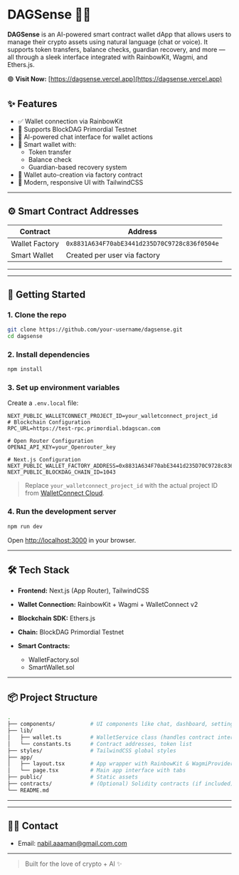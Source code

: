 
# DAGSense 🔐🤖

**DAGSense** is an AI-powered smart contract wallet dApp that allows users to manage their crypto assets using natural language (chat or voice). It supports token transfers, balance checks, guardian recovery, and more — all through a sleek interface integrated with RainbowKit, Wagmi, and Ethers.js.

🟢 **Visit Now:** [https://dagsense.vercel.app](https://dagsense.vercel.app)

## ✨ Features

- ✅ Wallet connection via RainbowKit
- 🌉 Supports BlockDAG Primordial Testnet
- 🤖 AI-powered chat interface for wallet actions
- 🔐 Smart wallet with:
  - Token transfer
  - Balance check
  - Guardian-based recovery system
- 🔁 Wallet auto-creation via factory contract
- 🎨 Modern, responsive UI with TailwindCSS


---

## ⚙️ Smart Contract Addresses

| Contract       | Address                                 |
| -------------- | --------------------------------------- |
| Wallet Factory | `0x8831A634F70abE3441d235D70C9728c836f0504e` |
| Smart Wallet   | Created per user via factory            |

---

---

## 🚀 Getting Started

### 1. Clone the repo

```bash
git clone https://github.com/your-username/dagsense.git
cd dagsense
````

### 2. Install dependencies

```bash
npm install
```

### 3. Set up environment variables

Create a `.env.local` file:

```env
NEXT_PUBLIC_WALLETCONNECT_PROJECT_ID=your_walletconnect_project_id
# Blockchain Configuration
RPC_URL=https://test-rpc.primordial.bdagscan.com

# Open Router Configuration
OPENAI_API_KEY=your_Openrouter_key

# Next.js Configuration
NEXT_PUBLIC_WALLET_FACTORY_ADDRESS=0x8831A634F70abE3441d235D70C9728c836f0504e
NEXT_PUBLIC_BLOCKDAG_CHAIN_ID=1043

```

> Replace `your_walletconnect_project_id` with the actual project ID from [WalletConnect Cloud](https://cloud.walletconnect.com/).

### 4. Run the development server

```bash
npm run dev
```

Open [http://localhost:3000](http://localhost:3000) in your browser.

---

## 🛠️ Tech Stack

* **Frontend:** Next.js (App Router), TailwindCSS
* **Wallet Connection:** RainbowKit + Wagmi + WalletConnect v2
* **Blockchain SDK:** Ethers.js
* **Chain:** BlockDAG Primordial Testnet
* **Smart Contracts:**

  * WalletFactory.sol
  * SmartWallet.sol

---

## 📦 Project Structure

```bash
.
├── components/           # UI components like chat, dashboard, settings
├── lib/
│   ├── wallet.ts         # WalletService class (handles contract interaction)
│   └── constants.ts      # Contract addresses, token list
├── styles/               # TailwindCSS global styles
├── app/
│   ├── layout.tsx        # App wrapper with RainbowKit & WagmiProvider
│   └── page.tsx          # Main app interface with tabs
├── public/               # Static assets
├── contracts/            # (Optional) Solidity contracts (if included)
└── README.md
```



<!-- ## 📸 Screenshots

![Chat UI](./screenshots/chat.png)
![Dashboard](./screenshots/dashboard.png) -->

---

<!-- ## 🧠 AI Integration

Chat and voice commands are parsed to determine intent and mapped to wallet actions. Extendable for:

* Token swap
* Portfolio summary
* Transaction history
* And more...

--- -->

<!-- ## 📜 License

MIT License © 2025 \[Nabil Ansari] -->

---

## 🙋‍♂️ Contact

* Email: [nabil.aaaman@gmail.com.com](mailto:nabil.aaaman@gmail.com)

---

> Built for the love of crypto + AI ✨

